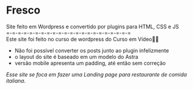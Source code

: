 # Fresco
 Site feito em Wordpress e convertido por plugins para HTML, CSS e JS <br>
=-=-=-=-=-=-=-=-=-=-=-=-=-=-=-=-=-=-=-=-=-=<br>
Este site foi feito no curso de wordpress do Curso em Vídeo🖖🤓
- Não foi possível converter os posts junto ao plugin infelizmente
- o layout do site é baseado em um modelo do Astra<br>
- versão mobile apresenta um padding, até então sem correção<br>

*Esse site se foca em fazer uma Landing page para restaurante de comida italiana.*

